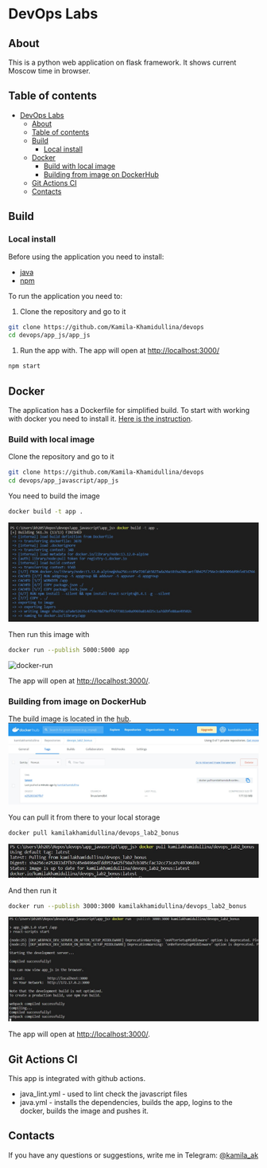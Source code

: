# DevOps Labs

## About

This is a python web application on flask framework.
It shows current Moscow time in browser.

## Table of contents

- [DevOps Labs](#devops-labs)
  - [About](#about)
  - [Table of contents](#table-of-contents)
  - [Build](#build)
    - [Local install](#local-install)
  - [Docker](#docker)
    - [Build with local image](#build-with-local-image)
    - [Building from image on DockerHub](#building-from-image-on-dockerhub)
  - [Git Actions CI](#git-actions-ci)
  - [Contacts](#contacts)

## Build

### Local install

Before using the application you need to install:

- [java](https://phoenixnap.com/kb/install-java-windows)
- [npm](https://phoenixnap.com/kb/install-node-js-npm-on-windows)

To run the application you need to:

1. Clone the repository and go to it

``` bash
git clone https://github.com/Kamila-Khamidullina/devops
cd devops/app_js/app_js
```

1. Run the app with. The app will open at <http://localhost:3000/>

``` bash
npm start
```

## Docker

The application has a Dockerfile for simplified build.
To start with working with docker you need to install it.
[Here is the instruction](https://docs.docker.com/engine/install/).

### Build with local image

Clone the repository and go to it

```bash
git clone https://github.com/Kamila-Khamidullina/devops
cd devops/app_javascript/app_js
```

You need to build the image

```bash
docker build -t app .
```

![docker-build](/assets/build-js.jpg)

Then run this image with

```bash
docker run --publish 5000:5000 app
```

![docker-run](/assets/run_js.jpg)

The app will open at <http://localhost:3000/>.

### Building from image on DockerHub

The build image is located in the [hub](https://hub.docker.com/layers/kamilakhamidullina/devops_lab2/latest/images/sha256-b1c11ecae30354b092134033a3f2bc6fcc51b18997a3f9f4660153441d127572?context=repo).
![hub](/assets/hub_js.jpg)

You can pull it from there to your local storage

```bash
docker pull kamilakhamidullina/devops_lab2_bonus
```

![pull](/assets/pull_js.jpg)

And then run it

```bash
docker run --publish 3000:3000 kamilakhamidullina/devops_lab2_bonus
```

![run](/assets/build-run-js.jpg)

The app will open at <http://localhost:3000/>.

## Git Actions CI

This app is integrated with github actions.

- java_lint.yml - used to lint check the javascript files
- java.yml - installs the dependencies, builds the app, logins to the docker,
  builds the image and pushes it.

## Contacts

If you have any questions or suggestions, write me in Telegram: [@kamila_ak](https://t.me/kamila_ak)
